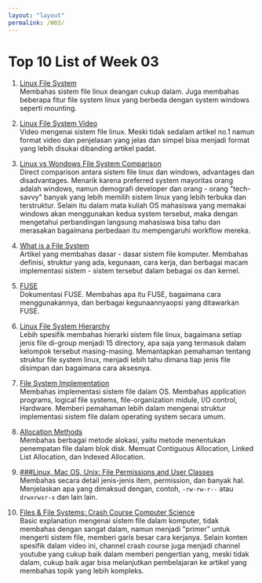 ```yaml
---
layout: "layout"
permalink: /W03/
---
```


# Top 10 List of Week 03


1. [Linux File System](https://opensource.com/life/16/10/introduction-linux-filesystems)<br>
Membahas sistem file linux deangan cukup dalam. Juga membahas beberapa fitur file system linux yang berbeda dengan system windows seperti mounting.

2. [Linux File System Video](https://www.youtube.com/watch?v=HbgzrKJvDRw)<br>
Video mengenai sistem file linux. Meski tidak sedalam artikel no.1 namun format video dan penjelasan yang jelas dan simpel bisa menjadi format yang lebih disukai dibanding artikel padat.

3. [Linux vs Wondows File System Comparison](https://www.guru99.com/linux-differences.html)<br>
Direct comparison antara sistem file linux dan windows, advantages dan disadvantages. Menarik karena preferred system mayoritas orang adalah windows, namun demografi developer dan orang - orang "tech-savvy" banyak yang lebih memilih sistem linux yang lebih terbuka dan terstruktur. Selain itu dalam mata kuliah OS mahasiswa yang memakai windows akan menggunakan kedua system tersebut, maka dengan mengetahui perbandingan langsung mahasiswa bisa tahu dan merasakan bagaimana perbedaan itu mempengaruhi workflow mereka.

4. [What is a File System](https://www.freecodecamp.org/news/file-systems-architecture-explained/)<br>
Artikel yang membahas dasar - dasar sistem file komputer. Membahas definisi, struktur yang ada, kegunaan, cara kerja, dan berbagai macam implementasi sistem - sistem tersebut dalam bebagai os dan kernel.

5. [FUSE](https://www.kernel.org/doc/html/latest/filesystems/fuse.html)<br>
Dokumentasi FUSE. Membahas apa itu FUSE, bagaimana cara menggunakannya, dan berbagai kegunaannyaopsi yang ditawarkan FUSE.

6. [Linux File System Hierarchy](https://www.geeksforgeeks.org/linux-file-hierarchy-structure/)<br>
Lebih spesifik membahas hierarki sistem file linux, bagaimana setiap jenis file di-group menjadi 15 directory, apa saja yang termasuk dalam kelompok tersebut masing-masing. Memantapkan pemahaman tentang struktur file system linux, menjadi lebih tahu dimana tiap jenis file disimpan dan bagaimana cara aksesnya.

7. [File System Implementation](https://www.geeksforgeeks.org/file-system-implementation-in-operating-system/)<br>
Membahas implementasi sistem file dalam OS. Membahas application programs, logical file systems, file-organization midule, I/O control, Hardware. Memberi pemahaman lebih dalam mengenai struktur implementasi sistem file dalam operating system secara umum.

8. [Allocation Methods](https://www.geeksforgeeks.org/file-allocation-methods/)<br>
Membahas berbagai metode alokasi, yaitu metode menentukan penempatan file dalam blok disk. Memuat Contiguous Allocation, Linked List Allocation, dan Indexed Allocation.

9. [###Linux, Mac OS, Unix: File Permissions and User Classes](https://devtidbits.com/2012/07/01/linux-file-permissions-and-user-classes/)<br>
Membahas secara detail jenis-jenis item, permission, dan banyak hal. Menjelaskan apa yang dimaksud dengan, contoh, ```-rw-rw-r--``` atau ```drwxrwxr-x``` dan lain lain.

10. [Files & File Systems: Crash Course Computer Science](https://www.youtube.com/watch?v=KN8YgJnShPM)<br>
Basic explanation mengenai sistem file dalam komputer, tidak membahas dengan sangat dalam, namun menjadi "primer" untuk mengerti sistem file, memberi garis besar cara kerjanya. Selain konten spesifik dalam video ini, channel crash course juga menjadi channel youtube yang cukup baik dalam memberi pengertian yang, meski tidak dalam, cukup baik agar bisa melanjutkan pembelajaran ke artikel yang membahas topik yang lebih kompleks.